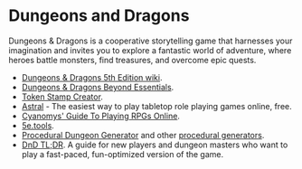 # Dungeons and Dragons

Dungeons & Dragons is a cooperative storytelling game that harnesses your imagination and invites you to explore a fantastic world of adventure, where heroes battle monsters, find treasures, and overcome epic quests.

- [Dungeons & Dragons 5th Edition wiki](http://dnd5e.wikidot.com/).
- [Dungeons & Dragons Beyond Essentials](https://www.dndbeyond.com/essentials).
- [Token Stamp Creator](https://rolladvantage.com/tokenstamp/).
- [Astral](https://www.astraltabletop.com/) - The easiest way to play tabletop role playing games online, free.
- [Cyanomys' Guide To Playing RPGs Online](https://paper.dropbox.com/doc/Cyanomys-Guide-To-Playing-RPGs-Online-v2.1.0-Ef83ststlhPqW0LELrgye#:h2=Cyanomys%E2%80%99-Guide-To-Playing-RPG).
- [5e.tools](https://5e.tools/index.html).
- [Procedural Dungeon Generator](https://watabou.itch.io/one-page-dungeon) and other [procedural generators](https://watabou.itch.io/).
- [DnD TL;DR](https://github.com/Miserlou/dnd-tldr). A guide for new players and dungeon masters who want to play a fast-paced, fun-optimized version of the game.
